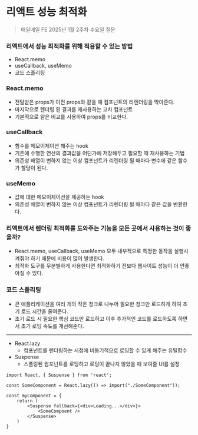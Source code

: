 # 리액트 성능 최적화

> 매일메일 FE 2025년 1월 2주차 수요일 질문

### 리액트에서 성능 최적화를 위해 적용할 수 있는 방법
- React.memo
- useCallback, useMemo
- 코드 스플리팅

### React.memo
- 전달받은 props가 이전 props와 같을 때 컴포넌트의 리렌더링을 막아준다.
- 마지막으로 렌더링 된 결과를 재사용하는 고차 컴포넌트
- 기본적으로 얕은 비교를 사용하여 props를 비교한다.

### useCallback
- 함수를 메모이제이션 해주는 hook
- 기존에 수행한 연산의 결과값을 어딘가에 저장해두고 필요할 때 재사용하는 기법
- 의존성 배열이 변하지 않는 이상 컴포넌트가 리렌더링 될 때마다 변수에 같은 함수가 할당이 된다.

### useMemo
- 값에 대한 메모이제이션을 제공하는 hook
- 의존성 배열이 변하지 않는 이상 컴포넌트가 리렌더링 될 때마다 같은 값을 반환한다.

### 리액트에서 렌더링 최적화를 도와주는 기능을 모든 곳에서 사용하는 것이 좋을까?
- React.memo, useCallback, useMemo 모두 내부적으로 특정한 동작을 실행시켜줘야 하기 때문에 비용이 많이 발생한다.
- 최적화 도구를 무분별하게 사용한다면 최적화하기 전보다 웹사이트 성능이 더 안좋아질 수 있다.

### 코드 스플리팅
- 큰 애플리케이션을 여러 개의 작은 청크로 나누어 필요한 청크만 로드하게 하여 초기 로드 시간을 줄여준다.
- 초기 로드 시 필요한 핵심 코드만 로드하고 이후 추가적인 코드를 로드하도록 하면서 초기 로딩 속도를 개선해준다.

---

- React.lazy
    - 컴포넌트를 렌더링하는 시점에 비동기적으로 로딩할 수 있게 해주는 유틸함수
- Suspense
    - 스플링된 컴포넌트를 로딩하고 로딩이 끝나지 않았을 때 보여줄 UI를 설정
```
import React, { Suspense } from 'react';

const SomeComponent = React.lazy(() => import("./SomeComponent"));

const myComponent = {
    return (
        <Suspense fallback={<div>Loading...</div>}>
            <SomeCompoent />
        </Suspense>
    )
}
```